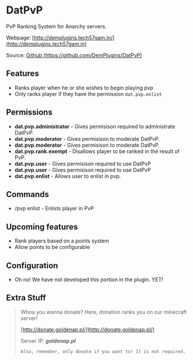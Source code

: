 DatPvP
======
PvP Ranking System for Anarchy servers.

Webpage: [http://demplugins.tech57gam.in/](http://demplugins.tech57gam.in)

Source: [Github (https://github.com/DemPlugins/DatPvP)](https://github.com/DemPlugins/DatPvP)

Features
--------
- Ranks player when he or she wishes to begin playing pvp
- Only ranks player if they have the permission `dat.pvp.enlist`

Permissions
-----------
- **dat.pvp.administrator** - Gives permisison required to administrate DatPvP.
 - **dat.pvp.moderator** - Gives permisison to moderate DatPvP.
- **dat.pvp.moderator** - Gives permisison to moderate DatPvP.
 - **dat.pvp.rank.exempt** - Disallows player to be ranked in the result of PvP.
 - **dat.pvp.user** - Gives permisison required to use DatPvP
- **dat.pvp.user** - Gives permisison required to use DatPvP
 - **dat.pvp.enlist** - Allows user to enlist in pvp.

Commands
--------
- /pvp enlist - Enlists player in PvP

Upcoming features
-------
- Rank players based on a points system
- Allow points to be configurable

Configuration
-------------
- Oh no! We have not developed this portion in the plugin. YET!

Extra Stuff
-----------

> Whoa you wanna donate? Here, donation ranks you on our minecraft server! 
>
> [http://donate.goldenap.pl/](http://donate.goldenap.pl/)
>
> Server IP: ***goldenap.pl***
>
> `Also, remember, only donate if you want to! It is not required.`


